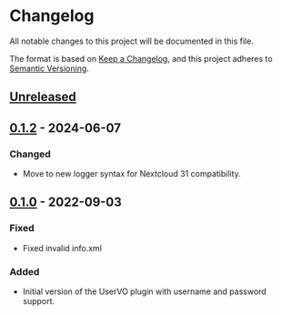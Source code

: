 # Changelog

All notable changes to this project will be documented in this file.

The format is based on [Keep a Changelog](https://keepachangelog.com/en/1.0.0/),
and this project adheres to [Semantic Versioning](https://semver.org/spec/v2.0.0.html).

## [Unreleased]

## [0.1.2] - 2024-06-07

### Changed
- Move to new logger syntax for Nextcloud 31 compatibility.

## [0.1.0] - 2022-09-03

### Fixed
- Fixed invalid info.xml

### Added
- Initial version of the UserVO plugin with username and password support.

[unreleased]: https://github.com/olivierlacan/keep-a-changelog/compare/v0.1.2...HEAD
[0.1.2]: https://github.com/olivierlacan/keep-a-changelog/compare/v0.1.0...v0.1.2
[0.1.0]: https://github.com/olivierlacan/keep-a-changelog/releases/tag/v0.1.0
